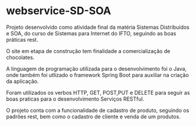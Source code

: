 # webservice-SD-SOA

Projeto desenvolvido como atividade final da matéria Sistemas Distribuídos e SOA, do curso de Sistemas para Internet do IFTO, seguindo as boas práticas rest.

O site em etapa de construção tem finalidade a comercialização de chocolates.

A linguagem de programação utilizada para o desenvolvimento foi o Java, onde também foi utlizado o framework Spring Boot para auxiliar na criação da aplicação.

Foram utilizados os verbos HTTP, GET, POST,PUT e DELETE para seguir as boas praticas para o desenvolvimento  Serviços RESTful.

O projeto conta com a funcionalidade de cadastro de produto, seguindo os padrões rest, bem como o cadastro de cliente e venda de um produtos.
